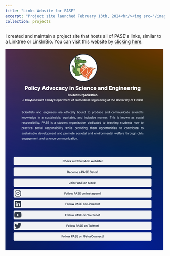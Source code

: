 ```yaml
---
title: "Links Website for PASE"
excerpt: "Project site launched February 13th, 2024<br/><img src='/images/PASE-Links.png' width=500>"
collection: projects
---
```


I created and maintain a project site that hosts all of PASE's links, similar to a Linktree or LinkInBio. You can visit this website by [clicking here](https://gator-pase-links.netlify.app/).

<img src='/images/PASE-Links.png' width=500>
